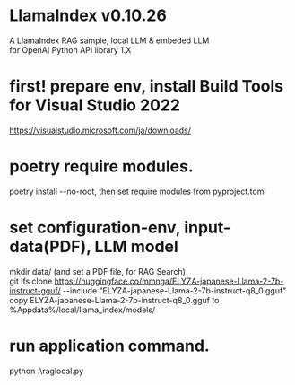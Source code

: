 # LlamaIndex v0.10.26  
A LlamaIndex RAG sample, local LLM & embeded LLM  
for OpenAI Python API library 1.X  

# first! prepare env, install Build Tools for Visual Studio 2022  
https://visualstudio.microsoft.com/ja/downloads/  

# poetry require modules.   
poetry install --no-root, then set require modules from pyproject.toml  

# set configuration-env,  input-data(PDF), LLM model  
mkdir data/     (and set a PDF file, for RAG Search)  
git lfs clone  https://huggingface.co/mmnga/ELYZA-japanese-Llama-2-7b-instruct-gguf/ --include "ELYZA-japanese-Llama-2-7b-instruct-q8_0.gguf"  
copy ELYZA-japanese-Llama-2-7b-instruct-q8_0.gguf to %Appdata%/local/llama_index/models/  

# run application command.   
python .\raglocal.py  
